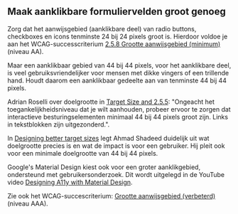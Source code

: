 ## Maak aanklikbare formuliervelden groot genoeg

Zorg dat het aanwijsgebied (aanklikbare deel) van radio buttons, checkboxes en icons tenminste 24 bij 24 pixels groot is. Hierdoor voldoe je aan het WCAG-successcriterium [2.5.8 Grootte aanwijsgebied (minimum)](https://www.w3.org/WAI/WCAG22/Understanding/target-size-minimum.html)(niveau AA).

Maar een aanklikbaar gebied van 44 bij 44 pixels, voor het aanklikbare deel, is veel gebruiksvriendelijker voor mensen met dikke vingers of een trillende hand. Houdt daarom een aanklikbaar gedeelte aan van tenminste 44 bij 44 pixels.

Adrian Roselli over doelgrootte in [Target Size and 2.5.5](https://adrianroselli.com/2019/06/target-size-and-2-5-5.html): "Ongeacht het toegankelijkheidsniveau dat je wilt aanhouden, probeer ervoor te zorgen dat interactieve besturingselementen minimaal 44 bij 44 pixels groot zijn. Links in tekstblokken zijn uitgezonderd.".

In [Designing better target sizes](https://ishadeed.com/article/target-size) legt Ahmad Shadeed duidelijk uit wat doelgrootte precies is en wat de impact is voor een gebruiker. Hij pleit ook voor een minimale doelgrootte van 44 bij 44 pixels.

Google's Material Design kiest ook voor een groter aanklikgebied, ondersteund met gebruikersonderzoek. Dit wordt uitgelegd in de YouTube video [Designing A11y with Material Design](https://www.youtube.com/watch?v=nTNwZXVRGdY&t=163s).

Zie ook het WCAG-succescriterium: [Grootte aanwijsgebied (verbeterd)](https://www.w3.org/WAI/WCAG22/Understanding/target-size-enhanced.html)(niveau AAA).
